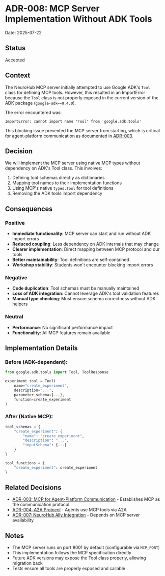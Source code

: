 # ADR-008: MCP Server Implementation Without ADK Tools

Date: 2025-07-22

## Status

Accepted

## Context

The NeuroHub MCP server initially attempted to use Google ADK's `Tool` class for defining MCP tools. However, this resulted in an ImportError because the `Tool` class is not properly exposed in the current version of the ADK package (`google-adk==0.4.0`).

The error encountered was:
```
ImportError: cannot import name 'Tool' from 'google.adk.tools'
```

This blocking issue prevented the MCP server from starting, which is critical for agent-platform communication as documented in [ADR-003](ADR-003-mcp-over-direct-api.md).

## Decision

We will implement the MCP server using native MCP types without dependency on ADK's Tool class. This involves:

1. Defining tool schemas directly as dictionaries
2. Mapping tool names to their implementation functions
3. Using MCP's native `types.Tool` for tool definitions
4. Removing the ADK tools import dependency

## Consequences

### Positive

- **Immediate functionality**: MCP server can start and run without ADK import errors
- **Reduced coupling**: Less dependency on ADK internals that may change
- **Clearer implementation**: Direct mapping between MCP protocol and our tools
- **Better maintainability**: Tool definitions are self-contained
- **Workshop stability**: Students won't encounter blocking import errors

### Negative

- **Code duplication**: Tool schemas must be manually maintained
- **Loss of ADK integration**: Cannot leverage ADK's tool validation features
- **Manual type checking**: Must ensure schema correctness without ADK helpers

### Neutral

- **Performance**: No significant performance impact
- **Functionality**: All MCP features remain available

## Implementation Details

### Before (ADK-dependent):
```python
from google.adk.tools import Tool, ToolResponse

experiment_tool = Tool(
    name="create_experiment",
    description="...",
    parameter_schema={...},
    function=create_experiment
)
```

### After (Native MCP):
```python
tool_schemas = {
    "create_experiment": {
        "name": "create_experiment",
        "description": "...",
        "inputSchema": {...}
    }
}

tool_functions = {
    "create_experiment": create_experiment
}
```

## Related Decisions

- [ADR-003: MCP for Agent-Platform Communication](ADR-003-mcp-over-direct-api.md) - Establishes MCP as the communication protocol
- [ADR-004: A2A Protocol](ADR-004-a2a-protocol.md) - Agents use MCP tools via A2A
- [ADR-007: NeuroHub Ally Integration](007-neurohub-ally-integration.md) - Depends on MCP server availability

## Notes

- The MCP server runs on port 8001 by default (configurable via `MCP_PORT`)
- This implementation follows the MCP specification directly
- Future ADK versions may expose the Tool class properly, allowing migration back
- Tests ensure all tools are properly exposed and callable